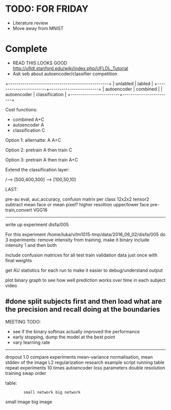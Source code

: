 # TODO: FOR FRIDAY
* Literature review
* Move away from MNIST
# Complete
* READ THIS LOOKS GOOD http://ufldl.stanford.edu/wiki/index.php/UFLDL_Tutorial
* Ask seb about autoencoder/classifier competition



+-------------------------------------------------+
|       unlabled         |          labled        |
+------------------------+------------------------+
|  autoencoder           |  combined              |
|  autoencoder           |  classification        |
+------------------------+------------------------+

Cost functions:
* combined    A+C
* autoencoder A
* classification C


Option 1:
                alternatte:
                    A
                    A+C

Option 2:
                pretrain A
                then train C

Option 3:
                pretrain A
                then train A+C

Extend the classification layer:


/--> [500,400,300]
\--> [100,50,10]

LAST:

pre-au eval, auc,accuracy, confuion matrix per class 12x2x2 tensor2
subtract mean face or mean pixel?
higher resoltion
upper/lower face
pre-train,convert VGG16

------------

write up experiment disfa/005


For this experiment /home/luka/v/lm1015-tmp/data/2016_06_02/disfa/005 do 3 experiments:
remove intensity from training, make it binary
include intensity 1
and then both


include confusion matrices for all
test
train
validation data just once with final weights

get AU statistics for each run to make it easier to debug/understand output

plot binary graph to see how well prediction works over time in each subject video

#done
split subjects first and then load
what are the precision and recall doing at the boundaries
------------
MEETING TODO:
<!-- * For testing and validation do not exclude the all zero frames -->
* see if the binary softmax actually improved the performance
* early stopping, dump the model at the best point
* vary learning rate
-----



<!-- make confusuon matrices useful in notebook. -->
dropout 1.0
compare experiments
mean-variance normalisation, mean stddev of the image
L2 regularization research
example script
running table
repeat experiments 10 times
autoencoder loss parameters
double resolution
training swap order



table:

            small network big network
small image
big image
